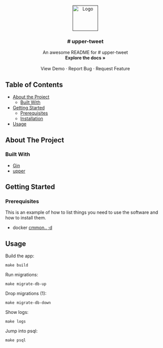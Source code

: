<!-- PROJECT LOGO -->
<br />
<p align="center">
  <a href="">
    <img src="https://encrypted-tbn0.gstatic.com/images?q=tbn%3AANd9GcRj2GH5OYJicARKz2cV2epalmOOjp93dztz0bGaIaHaWg0szgAb&usqp=CAU" alt="Logo" width="80" height="80">
  </a>

  <h3 align="center"># upper-tweet</h3>

  <p align="center">
    An awesome README for # upper-tweet
    <br />
    <strong>Explore the docs »</strong></a>
    <br />
    <br />
    <a>View Demo</a>
    ·
    <a>Report Bug</a>
    ·
    <a>Request Feature</a>
  </p>
</p>



<!-- TABLE OF CONTENTS -->
## Table of Contents

* [About the Project](#about-the-project)
  * [Built With](#built-with)
* [Getting Started](#getting-started)
  * [Prerequisites](#prerequisites)
  * [Installation](#installation)
* [Usage](#usage)


<!-- ABOUT THE PROJECT -->
## About The Project

### Built With
* [Gin](https://github.com/gin-gonic/gin)
* [upper](https://github.com/upper/db)


<!-- GETTING STARTED -->
## Getting Started

### Prerequisites

This is an example of how to list things you need to use the software and how to install them.
* docker
[cmmon.. ;d](https://docs.docker.com/get-docker/)

<!-- USAGE EXAMPLES -->
## Usage

Build the app: 
```shell script
make build
```

Run migrations: 
```shell script
make migrate-db-up
```

Drop migrations (1): 
```shell script
make migrate-db-down
```

Show logs: 
```shell script
make logs
```

Jump into psql: 
```shell script
make psql
```